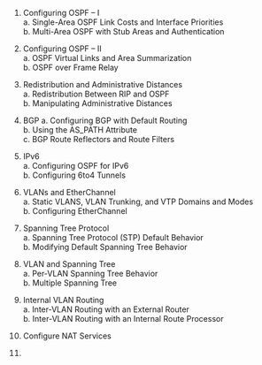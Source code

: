 1. Configuring OSPF – I  
a. Single-Area OSPF Link Costs and Interface Priorities  
b. Multi-Area OSPF with Stub Areas and Authentication  
  
2. Configuring OSPF – II  
a. OSPF Virtual Links and Area Summarization  
b. OSPF over Frame Relay  
  
3. Redistribution and Administrative Distances  
a. Redistribution Between RIP and OSPF  
b. Manipulating Administrative Distances  
  
4. BGP 
a. Configuring BGP with Default Routing  
b. Using the AS_PATH Attribute  
c. BGP Route Reflectors and Route Filters  
  
5. IPv6  
a. Configuring OSPF for IPv6  
b. Configuring 6to4 Tunnels  
  
6. VLANs and EtherChannel  
a. Static VLANS, VLAN Trunking, and VTP Domains and Modes  
b. Configuring EtherChannel  
  
7. Spanning Tree Protocol  
a. Spanning Tree Protocol (STP) Default Behavior  
b. Modifying Default Spanning Tree Behavior  
 
  
 
8. VLAN and Spanning Tree  
a. Per-VLAN Spanning Tree Behavior  
b. Multiple Spanning Tree  
  
9. Internal VLAN Routing  
a. Inter-VLAN Routing with an External Router  
b. Inter-VLAN Routing with an Internal Route Processor 
  
10. Configure NAT Services
11. 
